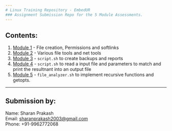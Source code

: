 ```yaml
---
# Linux Training Repository - EmbedUR
### Assignment Submission Repo for the 5 Module Assessments.
---
```

## Contents:
1. [Module 1](https://github.com/Sharath15eUR/Sharan/tree/main/Linux%20Training/Assignment%201) - File creation, Permissions and softlinks
2. [Module 2](https://github.com/Sharath15eUR/Sharan/tree/main/Linux%20Training/Assignment%202) - Various file tools and net tools
3. [Module 3](https://github.com/Sharath15eUR/Sharan/tree/main/Linux%20Training/Assignment%203) - `script.sh` to create backups and reports
4. [Module 4](https://github.com/Sharath15eUR/Sharan/tree/main/Linux%20Training/Assignment%204) - `script.sh` to read a input file and parameters to match and print the resultnant into an output file
5. [Module 5](https://github.com/Sharath15eUR/Sharan/tree/main/Linux%20Training/Assignment%205) - `file_analyzer.sh` to implement recursive functions and getopts.
---
## Submission by:
Name: Sharan Prakash <br>
Email: sharanprakash2003@gmail.com <br>
Phone: +91-9962772068
